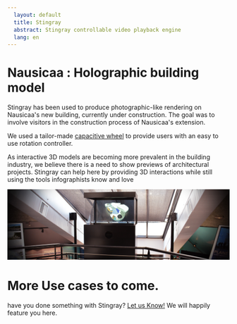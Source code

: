 ```yaml
---
  layout: default
  title: Stingray
  abstract: Stingray controllable video playback engine
  lang: en
---
```

# Nausicaa : Holographic building model

<div class="row">
  <div class="col-md-6">
    <p>
      Stingray has been used to produce photographic-like rendering on Nausicaa's new building, currently under construction. The goal was to involve visitors in the construction process of Nausicaa's extension.
    </p>
    <p>We used a tailor-made <a href="https://sdumetz.github.io/2016/08/15/capacitive-wheel.html">capacitive wheel</a> to provide users with an easy to use rotation controller.
    </p>
    <p>
      As interactive 3D models are becoming more prevalent in the building industry, we believe there is a need to show previews of architectural projects. Stingray can help here by providing 3D interactions while still using the tools infographists know and love
    </p>
  </div>
  <div class="col-md-6">
    <img class="img-responsive" src="img/BanniereNausicaa.jpg"/>
  </div>
</div>

# More Use cases to come.

have you done something with Stingray? [Let us Know!](https://github.com/holusion/stingray/issues) We will happily feature you here.

